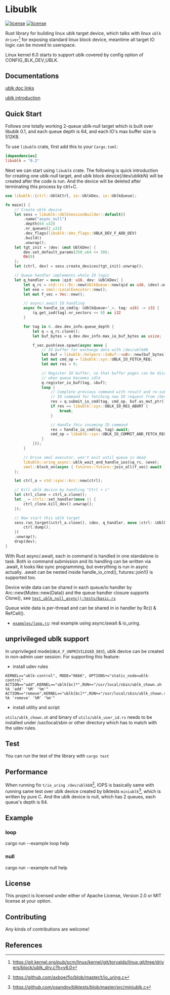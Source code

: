 # Libublk

[![license](https://img.shields.io/badge/License-MIT-blue.svg)](https://github.com/ming1/libublk-rs/blob/master/LICENSE-MIT)
[![license](https://img.shields.io/badge/License-Apache%202.0-blue.svg)](https://github.com/ming1/libublk-rs/blob/master/LICENSE-APACHE)

Rust library for building linux ublk target device, which talks with
linux `ublk driver`[^1] for exposing standard linux block device,
meantime all target IO logic can be moved to userspace.

Linux kernel 6.0 starts to support ublk covered by config option of
CONFIG_BLK_DEV_UBLK.

## Documentations

[ublk doc
links](https://github.com/ming1/ubdsrv/blob/master/doc/external_links.rst)

[ublk
introduction](https://github.com/ming1/ubdsrv/blob/master/doc/ublk_intro.pdf)

## Quick Start

Follows one totally working 2-queue ublk-null target which is built over
libublk 0.1, and each queue depth is 64, and each IO\'s max buffer size
is 512KB.

To use `libublk` crate, first add this to your `Cargo.toml`:

```toml
[dependencies]
libublk = "0.2"
```

Next we can start using `libublk` crate.
The following is quick introduction for creating one ublk-null target,
and ublk block device(/dev/ublkbN) will be created after the code is
run. And the device will be deleted after terminating this process
by ctrl+C.

``` rust
use libublk::{ctrl::UblkCtrl, io::UblkDev, io::UblkQueue};

fn main() {
    // Create ublk device
    let sess = libublk::UblkSessionBuilder::default()
        .name("async_null")
        .depth(64_u32)
        .nr_queues(2_u32)
        .dev_flags(libublk::dev_flags::UBLK_DEV_F_ADD_DEV)
        .build()
        .unwrap();
    let tgt_init = |dev: &mut UblkDev| {
        dev.set_default_params(250_u64 << 30);
        Ok(0)
    };
    let (ctrl, dev) = sess.create_devices(tgt_init).unwrap();

    // Queue handler implements whole IO logic
    let q_handler = move |qid: u16, dev: &UblkDev| {
        let q_rc = std::rc::Rc::new(UblkQueue::new(qid as u16, &dev).unwrap());
        let exe = smol::LocalExecutor::new();
        let mut f_vec = Vec::new();

        // async/.await IO handling
        async fn handle_io_cmd(q: &UblkQueue<'_>, tag: u16) -> i32 {
            (q.get_iod(tag).nr_sectors << 9) as i32
        }

        for tag in 0..dev.dev_info.queue_depth {
            let q = q_rc.clone();
            let buf_bytes = q.dev.dev_info.max_io_buf_bytes as usize;

            f_vec.push(exe.spawn(async move {
                // IO buffer for exchange data with /dev/ublkbN
                let buf = libublk::helpers::IoBuf::<u8>::new(buf_bytes);
                let mut cmd_op = libublk::sys::UBLK_IO_FETCH_REQ;
                let mut res = 0;

                // Register IO buffer, so that buffer pages can be discarded
                // when queue becomes idle
                q.register_io_buf(tag, &buf);
                loop {
                    // Complete previous command with result and re-submit
                    // IO command for fetching new IO request from /dev/ublkbN
                    res = q.submit_io_cmd(tag, cmd_op, buf.as_mut_ptr(), res).await;
                    if res == libublk::sys::UBLK_IO_RES_ABORT {
                        break;
                    }

                    // Handle this incoming IO command
                    res = handle_io_cmd(&q, tag).await;
                    cmd_op = libublk::sys::UBLK_IO_COMMIT_AND_FETCH_REQ;
                }
            }));
        }

        // Drive smol executor, won't exit until queue is dead
        libublk::uring_async::ublk_wait_and_handle_ios(&q_rc, &exe);
        smol::block_on(async { futures::future::join_all(f_vec).await });
    };

    let ctrl_a = std::sync::Arc::new(ctrl);

    // Kill ublk device by handling "Ctrl + c"
    let ctrl_clone = ctrl_a.clone();
    let _ = ctrlc::set_handler(move || {
        ctrl_clone.kill_dev().unwrap();
    });

    // Now start this ublk target
    sess.run_target(&ctrl_a.clone(), &dev, q_handler, move |ctrl: &UblkCtrl| {
        ctrl.dump();
    })
    .unwrap();
    drop(dev);
}
```

With Rust async/.await, each io command is handled in one standalone io task.
Both io command submission and its handling can be written via .await, it looks
like sync programming, but everything is run in async actually. .await can
be nested inside handle_io_cmd(), futures::join!() is supported too.

Device wide data can be shared in each queue/io handler by
Arc::new(Mutex::new(Data)) and the queue handler closure supports Clone(),
see [`test_ublk_null_async():tests/basic.rs`](tests/basic.rs)

Queue wide data is per-thread and can be shared in io handler by
Rc() & RefCell().


 * [`examples/loop.rs`](examples/loop.rs): real example using async/await & io_uring.


## unprivileged ublk support

In unprivileged mode(`UBLK_F_UNPRIVILEGED_DEV`), ublk device can be created
in non-admin user session. For supporting this feature:

- install udev rules

```
KERNEL=="ublk-control", MODE="0666", OPTIONS+="static_node=ublk-control"
ACTION=="add",KERNEL=="ublk[bc]*",RUN+="/usr/local/sbin/ublk_chown.sh %k 'add' '%M' '%m'"
ACTION=="remove",KERNEL=="ublk[bc]*",RUN+="/usr/local/sbin/ublk_chown.sh %k 'remove' '%M' '%m'"
```

- install utility and script

`utils/ublk_chown.sh` and binary of `utils/ublk_user_id.rs` needs to be
installed under /usr/local/sbin or other directory which has to match
with the udev rules.


## Test

You can run the test of the library with ```cargo test```

## Performance

When running fio `t/io_uring /dev/ublkb0`[^2], IOPS is basically same with
running same test over ublk device created by blktests `miniublk`[^3], which
is written by pure C. And the ublk device is null, which has 2 queues, each
queue's depth is 64.

## Example

### loop

  cargo run \--example loop help

### null

  cargo run \--example null help

## License

This project is licensed under either of Apache License, Version 2.0 or
MIT license at your option.

## Contributing

Any kinds of contributions are welcome!

## References

[^1]: <https://git.kernel.org/pub/scm/linux/kernel/git/torvalds/linux.git/tree/drivers/block/ublk_drv.c?h=v6.0>
[^2]: <https://github.com/axboe/fio/blob/master/t/io_uring.c>
[^3]: <https://github.com/osandov/blktests/blob/master/src/miniublk.c>
